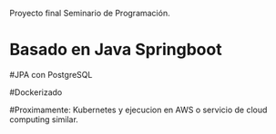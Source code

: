 Proyecto final Seminario de Programación.

# Basado en Java Springboot

#JPA con PostgreSQL

#Dockerizado

#Proximamente: Kubernetes y ejecucion en AWS o servicio de cloud computing similar.

